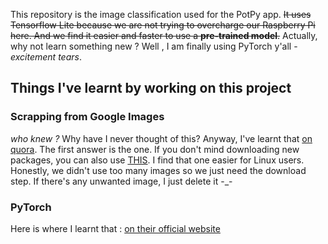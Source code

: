 This repository is the image classification used for the PotPy app.
~~It uses Tensorflow Lite because we are not trying to overcharge our Raspberry Pi here. And we find
it easier and faster to use a **pre-trained model**.~~ 
Actually, why not learn something new ? Well , I am finally using PyTorch y'all -_excitement tears_. 
## Things I've learnt by working on this project 
### Scrapping from Google Images
_who knew ?_ Why have I never thought of this? 
Anyway, I've learnt that [on quora](https://www.quora.com/How-can-I-download-all-images-from-Google-image-search-engine-at-once). The first answer is the one. If you don't mind downloading new packages, 
you can also use [THIS](https://medium.com/@intprogrammer/how-to-scrape-google-for-images-to-train-your-machine-learning-classifiers-on-565076972ce). I find that one easier for Linux users. Honestly, we didn't use too many images
so we just need the download step. If there's any unwanted image, I just delete it -_-
### PyTorch 
Here is where I learnt that : [on their official website](https://pytorch.org/tutorials/beginner/blitz/cifar10_tutorial.html)
